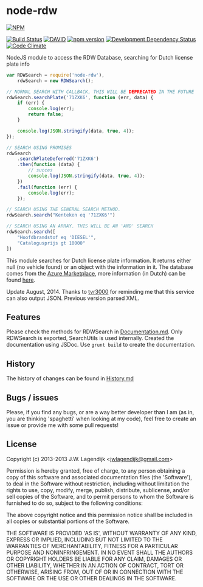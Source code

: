 node-rdw
===========

[![NPM](https://nodei.co/npm/node-rdw.png?downloads=true&stars=true)](https://nodei.co/npm/node-rdw/)

[![Build Status](https://travis-ci.org/j3lte/node-rdw.svg?branch=master)](https://travis-ci.org/j3lte/node-rdw)
[![DAVID](https://david-dm.org/j3lte/node-rdw.png)](https://david-dm.org/j3lte/node-rdw)
[![npm version](https://badge.fury.io/js/node-rdw.svg)](http://badge.fury.io/js/node-rdw)
[![Development Dependency Status](https://david-dm.org/j3lte/node-rdw/dev-status.svg?theme=shields.io)](https://david-dm.org/j3lte/node-rdw#info=devDependencies)
[![Code Climate](https://codeclimate.com/github/j3lte/node-rdw/badges/gpa.svg)](https://codeclimate.com/github/j3lte/node-rdw)

NodeJS module to access the RDW Database, searching for Dutch license plate info

```js
var RDWSearch = require('node-rdw'),
    rdwSearch = new RDWSearch();

// NORMAL SEARCH WITH CALLBACK, THIS WILL BE DEPRECATED IN THE FUTURE
rdwSearch.searchPlate('71ZXK6', function (err, data) {
    if (err) {
        console.log(err);
        return false;
    }

    console.log(JSON.stringify(data, true, 4));
});

// SEARCH USING PROMISES
rdwSearch
    .searchPlateDeferred('71ZXK6')
    .then(function (data) {
        // succes
        console.log(JSON.stringify(data, true, 4));
    })
    .fail(function (err) {
        console.log(err);
    });

// SEARCH USING THE GENERAL SEARCH METHOD.
rdwSearch.search("Kenteken eq '71ZXK6'")

// SEARCH USING AN ARRAY. THIS WILL BE AN 'AND' SEARCH
rdwSearch.search([
    "Hoofdbrandstof eq 'DIESEL'",
    "Catalogusprijs gt 10000"
])
```

This module searches for Dutch license plate information. It returns either null (no vehicle found) or an object with the information in it. The database comes from the [Azure Marketplace](http://datamarket.azure.com/dataset/opendata.rdw/vrtg.open.data#schema), more information (in Dutch) can be found [here](http://www.rdw.nl/Zakelijk/Paginas/Open-data.aspx).

Update August, 2014. Thanks to [tvr3000](https://github.com/tvr3000) for reminding me that this service can also output JSON. Previous version parsed XML.

## Features

Please check the methods for RDWSearch in [Documentation.md](https://github.com/j3lte/node-rdw/blob/master/Documentation.md). Only RDWSearch is exported, SearchUtils is used internally. Created the documentation using JSDoc. Use ```grunt build``` to create the documentation.

## History

The history of changes can be found in [History.md](https://github.com/j3lte/node-rdw/blob/master/History.md)

## Bugs / issues

Please, if you find any bugs, or are a way better developer than I am (as in, you are thinking 'spaghetti' when looking at my code), feel free to create an issue or provide me with some pull requests!

## License

Copyright (c) 2013-2013 J.W. Lagendijk &lt;jwlagendijk@gmail.com&gt;

Permission is hereby granted, free of charge, to any person obtaining
a copy of this software and associated documentation files (the
'Software'), to deal in the Software without restriction, including
without limitation the rights to use, copy, modify, merge, publish,
distribute, sublicense, and/or sell copies of the Software, and to
permit persons to whom the Software is furnished to do so, subject to
the following conditions:

The above copyright notice and this permission notice shall be
included in all copies or substantial portions of the Software.

THE SOFTWARE IS PROVIDED 'AS IS', WITHOUT WARRANTY OF ANY KIND,
EXPRESS OR IMPLIED, INCLUDING BUT NOT LIMITED TO THE WARRANTIES OF
MERCHANTABILITY, FITNESS FOR A PARTICULAR PURPOSE AND NONINFRINGEMENT.
IN NO EVENT SHALL THE AUTHORS OR COPYRIGHT HOLDERS BE LIABLE FOR ANY
CLAIM, DAMAGES OR OTHER LIABILITY, WHETHER IN AN ACTION OF CONTRACT,
TORT OR OTHERWISE, ARISING FROM, OUT OF OR IN CONNECTION WITH THE
SOFTWARE OR THE USE OR OTHER DEALINGS IN THE SOFTWARE.
